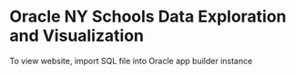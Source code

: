 # Oracle NY Schools Data Exploration and Visualization

To view website, import SQL file into Oracle app builder instance


